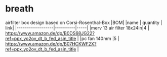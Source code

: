 # breath
airfilter box design based on Corsi-Rosenthal-Box
|BOM|
|name              | quantity | link|
|------------------|----------|-----|
|merv 13 air filter 18x24in|4         | https://www.amazon.de/dp/B0DS68JG22?ref=ppx_yo2ov_dt_b_fed_asin_title |
|pc fan 140mm      |5         | https://www.amazon.de/dp/B07HCKWF2X?ref=ppx_yo2ov_dt_b_fed_asin_title |
